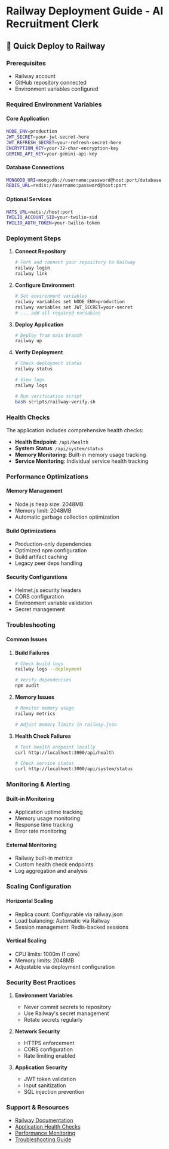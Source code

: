 # Railway Deployment Guide - AI Recruitment Clerk

## 🚀 Quick Deploy to Railway

### Prerequisites
- Railway account
- GitHub repository connected
- Environment variables configured

### Required Environment Variables

#### Core Application
```bash
NODE_ENV=production
JWT_SECRET=your-jwt-secret-here
JWT_REFRESH_SECRET=your-refresh-secret-here
ENCRYPTION_KEY=your-32-char-encryption-key
GEMINI_API_KEY=your-gemini-api-key
```

#### Database Connections
```bash
MONGODB_URI=mongodb://username:password@host:port/database
REDIS_URL=redis://username:password@host:port
```

#### Optional Services
```bash
NATS_URL=nats://host:port
TWILIO_ACCOUNT_SID=your-twilio-sid
TWILIO_AUTH_TOKEN=your-twilio-token
```

### Deployment Steps

1. **Connect Repository**
   ```bash
   # Fork and connect your repository to Railway
   railway login
   railway link
   ```

2. **Configure Environment**
   ```bash
   # Set environment variables
   railway variables set NODE_ENV=production
   railway variables set JWT_SECRET=your-secret
   # ... add all required variables
   ```

3. **Deploy Application**
   ```bash
   # Deploy from main branch
   railway up
   ```

4. **Verify Deployment**
   ```bash
   # Check deployment status
   railway status
   
   # View logs
   railway logs
   
   # Run verification script
   bash scripts/railway-verify.sh
   ```

### Health Checks

The application includes comprehensive health checks:

- **Health Endpoint**: `/api/health`
- **System Status**: `/api/system/status`
- **Memory Monitoring**: Built-in memory usage tracking
- **Service Monitoring**: Individual service health tracking

### Performance Optimizations

#### Memory Management
- Node.js heap size: 2048MB
- Memory limit: 2048MB
- Automatic garbage collection optimization

#### Build Optimizations
- Production-only dependencies
- Optimized npm configuration
- Build artifact caching
- Legacy peer deps handling

#### Security Configurations
- Helmet.js security headers
- CORS configuration
- Environment variable validation
- Secret management

### Troubleshooting

#### Common Issues

1. **Build Failures**
   ```bash
   # Check build logs
   railway logs --deployment
   
   # Verify dependencies
   npm audit
   ```

2. **Memory Issues**
   ```bash
   # Monitor memory usage
   railway metrics
   
   # Adjust memory limits in railway.json
   ```

3. **Health Check Failures**
   ```bash
   # Test health endpoint locally
   curl http://localhost:3000/api/health
   
   # Check service status
   curl http://localhost:3000/api/system/status
   ```

### Monitoring & Alerting

#### Built-in Monitoring
- Application uptime tracking
- Memory usage monitoring
- Response time tracking
- Error rate monitoring

#### External Monitoring
- Railway built-in metrics
- Custom health check endpoints
- Log aggregation and analysis

### Scaling Configuration

#### Horizontal Scaling
- Replica count: Configurable via railway.json
- Load balancing: Automatic via Railway
- Session management: Redis-backed sessions

#### Vertical Scaling
- CPU limits: 1000m (1 core)
- Memory limits: 2048MB
- Adjustable via deployment configuration

### Security Best Practices

1. **Environment Variables**
   - Never commit secrets to repository
   - Use Railway's secret management
   - Rotate secrets regularly

2. **Network Security**
   - HTTPS enforcement
   - CORS configuration
   - Rate limiting enabled

3. **Application Security**
   - JWT token validation
   - Input sanitization
   - SQL injection prevention

### Support & Resources

- [Railway Documentation](https://docs.railway.app/)
- [Application Health Checks](./health-checks.md)
- [Performance Monitoring](./monitoring.md)
- [Troubleshooting Guide](./troubleshooting.md)